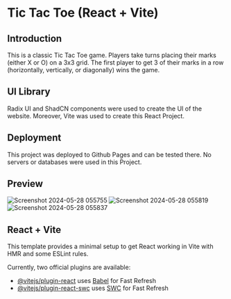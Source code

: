# Tic Tac Toe (React + Vite)

## Introduction

This is a classic Tic Tac Toe game. Players take turns placing their marks (either X or O) on a 3x3 grid. The first player to get 3 of their marks in a row (horizontally, vertically, or diagonally) wins the game.

## UI Library

Radix UI and ShadCN components were used to create the UI of the website. Moreover, Vite was used to create this React Project.

## Deployment

This project was deployed to Github Pages and can be tested there. No servers or databases were used in this Project.

## Preview
![Screenshot 2024-05-28 055755](https://github.com/HasanYahya101/Tic-Tac-Toe-Vite/assets/118683092/3a98c544-9970-4941-858f-2c3fc0973d08)
![Screenshot 2024-05-28 055819](https://github.com/HasanYahya101/Tic-Tac-Toe-Vite/assets/118683092/c56ff7da-7e7e-4ea4-85de-01f950ee8618)
![Screenshot 2024-05-28 055837](https://github.com/HasanYahya101/Tic-Tac-Toe-Vite/assets/118683092/28a03319-d429-4eca-9009-ef024c0603c6)

## React + Vite

This template provides a minimal setup to get React working in Vite with HMR and some ESLint rules.

Currently, two official plugins are available:

- [@vitejs/plugin-react](https://github.com/vitejs/vite-plugin-react/blob/main/packages/plugin-react/README.md) uses [Babel](https://babeljs.io/) for Fast Refresh
- [@vitejs/plugin-react-swc](https://github.com/vitejs/vite-plugin-react-swc) uses [SWC](https://swc.rs/) for Fast Refresh
